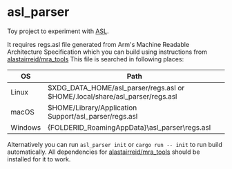 # asl_parser

Toy project to experiment with [ASL](https://alastairreid.github.io/specification_languages/).

It requires regs.asl file generated from Arm's Machine Readable Architecture Specification which you can build using instructions from [alastairreid/mra_tools](https://github.com/alastairreid/mra_tools)
This file is searched in following places:

| OS | Path |
| - | - |
| Linux | $XDG_DATA_HOME/asl_parser/regs.asl or $HOME/.local/share/asl_parser/regs.asl |
| macOS |	$HOME/Library/Application Support/asl_parser/regs.asl |
| Windows |	{FOLDERID_RoamingAppData}\asl_parser\regs.asl |

Alternatively you can run `asl_parser init` or `cargo run -- init` to run build automatically. All dependencies for [alastairreid/mra_tools](https://github.com/alastairreid/mra_tools)  should be installed for it to work.
